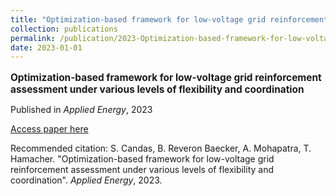```yaml
---
title: "Optimization-based framework for low-voltage grid reinforcement assessment under various levels of flexibility and coordination"
collection: publications
permalink: /publication/2023-Optimization-based-framework-for-low-voltage-grid-
date: 2023-01-01
---
```

<p style="font-size: 1.1em; margin-bottom: 0.5em;"><b>Optimization-based framework for low-voltage grid reinforcement assessment under various levels of flexibility and coordination</b></p>
<p style="margin-bottom: 0.5em;">Published in <em>Applied Energy</em>, 2023</p>
<p style="margin-bottom: 0.5em;"><a href="https://www.sciencedirect.com/science/article/pii/S0306261923005111" target="_blank">Access paper here</a></p>
<p>Recommended citation: S. Candas, B. Reveron Baecker, A. Mohapatra, T. Hamacher. "Optimization-based framework for low-voltage grid reinforcement assessment under various levels of flexibility and coordination". <em>Applied Energy</em>, 2023.</p>